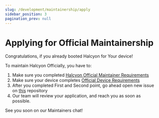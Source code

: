```yaml
---
slug: /development/maintainership/apply
sidebar_position: 3
pagination_prev: null
---
```

# Applying for Official Maintainership

Congratulations, if you already booted Halcyon for Your device!

To maintain Halcyon Officially, you have to:  
1. Make sure you completed [Halcyon Official Maintainer Requirements](/development/maintainership/maintainers-req)
2. Make sure your device completes [Official Device Requirements](/development/maintainership/device-req)
3. After you completed First and Second point, go ahead open new issue on [this](https://github.com/halcyonproject/.github/issues) repository
4. Our team will review your application, and reach you as soon as possible.

See you soon on our Maintainers chat!